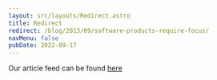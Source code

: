 ```yaml
---
layout: src/layouts/Redirect.astro
title: Redirect
redirect: /blog/2013/09/software-products-require-focus/
navMenu: false
pubDate: 2022-09-17
---
```

<div>
Our article feed can be found <a href="/blog/2013/09/software-products-require-focus/">here</a>
</div>
